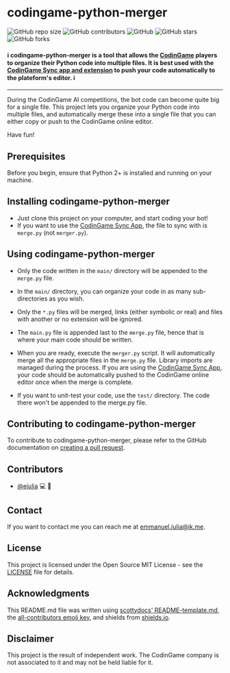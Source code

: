 # codingame-python-merger

<!--- For more shields, check https://shields.io --->
![GitHub repo size](https://img.shields.io/github/repo-size/ejulia/codingame-python-merger?style=flat)
![GitHub contributors](https://img.shields.io/github/contributors/ejulia/codingame-python-merger)
![GitHub](https://img.shields.io/github/license/ejulia/codingame-python-merger)
![GitHub stars](https://img.shields.io/github/stars/ejulia/codingame-python-merger?style=social)
![GitHub forks](https://img.shields.io/github/forks/ejulia/codingame-python-merger?label=Fork&style=social)

#### ℹ️ codingame-python-merger is a tool that allows the [CodinGame](https://www.codingame.com/home) players to organize their Python code into multiple files. It is best used with the [CodinGame Sync app and extension](https://www.codingame.com/forum/t/codingame-sync-beta/614) to push your code automatically to the plateform's editor. ℹ️
---

During the CodinGame AI competitions, the bot code can become quite big for a single file. This project lets you organize your Python code into multiple files, and automatically merge these into a single file that you can either copy or push to the CodinGame online editor.

Have fun!


## Prerequisites

Before you begin, ensure that Python 2+ is installed and running on your machine.


## Installing codingame-python-merger

* Just clone this project on your computer, and start coding your bot!
* If you want to use the [CodinGame Sync App](https://www.codingame.com/forum/t/codingame-sync-beta/614), the file to sync with is `merge.py` (not `merger.py`).


## Using codingame-python-merger

* Only the code written in the `main/` directory will be appended to the `merge.py` file.
* In the `main/` directory, you can organize your code in as many sub-directories as you wish.
* Only the `*.py` files will be merged, links (either symbolic or real) and files with another or no extension will be ignored.
* The `main.py` file is appended last to the `merge.py` file, hence that is where your main code should be written.
* When you are ready, execute the `merger.py` script. It will automatically merge all the appropriate files in the `merge.py` file. Library imports are managed during the process. If you are using the [CodinGame Sync App](https://www.codingame.com/forum/t/codingame-sync-beta/614), your code should be automatically pushed to the CodinGame online editor once when the merge is complete.

* If you want to unit-test your code, use the `test/` directory. The code there won't be appended to the merge.py file.


## Contributing to codingame-python-merger

To contribute to codingame-python-merger, please refer to the GitHub documentation on [creating a pull request](https://docs.github.com/en/pull-requests/collaborating-with-pull-requests/proposing-changes-to-your-work-with-pull-requests/creating-a-pull-request).

## Contributors

* [@ejulia](https://github.com/ejulia) 💻 📖


## Contact

If you want to contact me you can reach me at emmanuel.julia@ik.me.


## License

This project is licensed under the Open Source MIT License - see the [LICENSE](https://github.com/ejulia/codingame-python-merger/blob/main/LICENSE) file for details.


## Acknowledgments

This README.md file was written using [scottydocs' README-template.md](https://github.com/scottydocs/README-template.md), the [all-contributors emoji key](https://allcontributors.org/docs/en/emoji-key), and shields from [shields.io](https://shields.io/).


## Disclaimer

This project is the result of independent work. The CodinGame company is not associated to it and may not be held liable for it.
